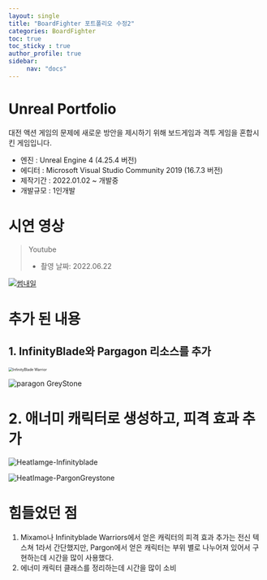 ```yaml
---
layout: single
title: "BoardFighter 포트폴리오 수정2"
categories: BoardFighter
toc: true
toc_sticky : true
author_profile: true
sidebar:
     nav: "docs"
---
```


# Unreal Portfolio

대전 액션 게임의 문제에 새로운 방안을 제시하기 위해 보드게임과 격투 게임을 혼합시킨 게임입니다.

 - 엔진 : Unreal Engine 4 (4.25.4 버전)
 - 에디터 : Microsoft Visual Studio Community 2019 (16.7.3 버전)
 - 제작기간 : 2022.01.02 ~ 개발중
 - 개발규모 : 1인개발



# 시연 영상

> Youtube
>
> * 촬영 날짜: 2022.06.22

[![썸내일](http://img.youtube.com/vi/8zoq687pwPQ/0.jpg)](https://youtu.be/8zoq687pwPQ)



# 추가 된 내용



## 1. InfinityBlade와 Pargagon 리소스를 추가

<img src="https://cdn1.epicgames.com/ue/product/Screenshot/IBCharactersScreenshot01-1920x1080-cafda4838ff300b99c798f1445fcf812-min-1920x1080-0be2dc488b887c80c693829f725b79fb.png?resize=1&w=1920" alt="InfinityBlade Warrior" style="zoom: 50%;" />



![paragon GreyStone](https://cdn1.epicgames.com/ue/offer/Greystone_Screenshot_1-1918x1080-af82001fd9d2723010a6820ad6b0afdc.png?resize=1&w=1920)



# 2. 애너미 캐릭터로 생성하고, 피격 효과 추가

![HeatIamge-Infinityblade](..\../images\2022-08-10-Myfirstproject-progress2\HeatIamge-Infinityblade.png)



![HeatImage-PargonGreystone](..\../images\2022-08-10-Myfirstproject-progress2\HeatImage-PargonGreystone.png)



# 힘들었던 점

1.  Mixamo나 Infinityblade Warriors에서 얻은 캐릭터의 피격 효과 추가는 전신 텍스쳐 1라서 간단했지만, Pargon에서 얻은 캐릭터는 부위 별로 나누어져 있어서 구현하는데 시간을 많이 사용했다.
2. 에너미 캐릭터 클래스를 정리하는데 시간을 많이 소비